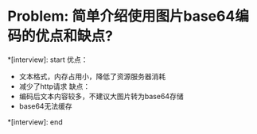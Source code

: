 # Problem: 简单介绍使用图片base64编码的优点和缺点?

*[interview]: start
优点：
- 文本格式，内存占用小，降低了资源服务器消耗
- 减少了http请求
缺点：
- 编码后文本内容较多，不建议大图片转为base64存储
- base64无法缓存

*[interview]: end
